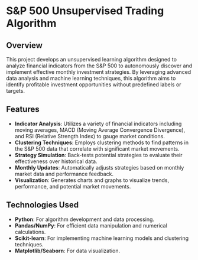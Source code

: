 # S&P 500 Unsupervised Trading Algorithm

## Overview

This project develops an unsupervised learning algorithm designed to analyze financial indicators from the S&P 500 to autonomously discover and implement effective monthly investment strategies. By leveraging advanced data analysis and machine learning techniques, this algorithm aims to identify profitable investment opportunities without predefined labels or targets.

## Features

- **Indicator Analysis**: Utilizes a variety of financial indicators including moving averages, MACD (Moving Average Convergence Divergence), and RSI (Relative Strength Index) to gauge market conditions.
- **Clustering Techniques**: Employs clustering methods to find patterns in the S&P 500 data that correlate with significant market movements.
- **Strategy Simulation**: Back-tests potential strategies to evaluate their effectiveness over historical data.
- **Monthly Updates**: Automatically adjusts strategies based on monthly market data and performance feedback.
- **Visualization**: Generates charts and graphs to visualize trends, performance, and potential market movements.

## Technologies Used

- **Python**: For algorithm development and data processing.
- **Pandas/NumPy**: For efficient data manipulation and numerical calculations.
- **Scikit-learn**: For implementing machine learning models and clustering techniques.
- **Matplotlib/Seaborn**: For data visualization.


